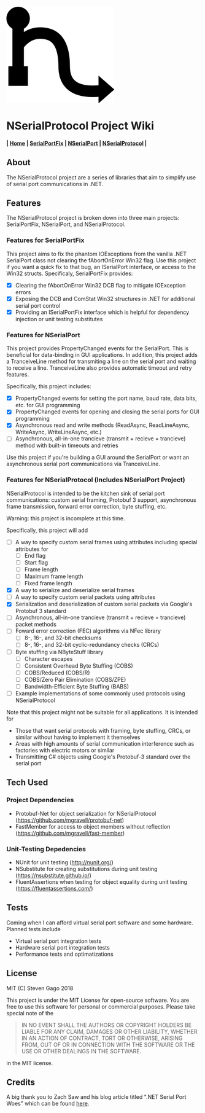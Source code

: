 ![NSerialProtocol Logo](Logo.png)
# NSerialProtocol Project Wiki

#### | [Home](Home) | [SerialPortFix](SerialPortFix) | [NSerialPort](NSerialPort) | [NSerialProtocol](NSerialProtocol) |

## About
The NSerialProtocol project are a series of libraries that aim to simplify
use of serial port communications in .NET.

## Features
The NSerialProtocol project is broken down into three main projects: SerialPortFix,
NSerialPort, and NSerialProtocol.

### Features for SerialPortFix
This project aims to fix the phantom IOExceptions from the vanilla .NET SerialPort
class not clearing the fAbortOnError Win32 flag.  Use this project if you want a quick
fix to that bug, an ISerialPort interface, or access to the Win32 structs.  Specificaly,
SerialPortFix provides:
- [X] Clearing the fAbortOnError Win32 DCB flag to mitigate IOException errors
- [X] Exposing the DCB and ComStat Win32 structures in .NET for additional serial port control
- [X] Providing an ISerialPortFix interface which is helpful for dependency injection or unit testing substitutes

### Features for NSerialPort
This project provides PropertyChanged events for the SerialPort.  This is beneficial for
data-binding in GUI applications.  In addition, this project adds
a TranceiveLine method for transmiting a line on the serial port and waiting to receive a line.
TranceiveLine also provides automatic timeout and retry features.

Specifically, this project includes:
- [X] PropertyChanged events for setting the port name, baud rate, data bits, etc. for GUI programming
- [X] PropertyChanged events for opening and closing the serial ports for GUI programming
- [X] Asynchronous read and write methods (ReadAsync, ReadLineAsync, WriteAsync, WriteLineAsync, etc.)
- [ ] Asynchronous, all-in-one trancieve (transmit + recieve = trancieve) method with built-in timeouts and retries

Use this project if you're building a GUI around the SerialPort
or want an asynchronous serial port communications via TranceiveLine.

### Features for NSerialProtocol (Includes NSerialPort Project)
NSerialProtocol is intended to be the kitchen sink of serial port
communications: custom serial framing, Protobuf 3 support, asynchronous frame transmission,
forward error correction, byte stuffing, etc.

Warning: this project is incomplete at this time.

Specifically, this project will add
- [ ] A way to specify custom serial frames using attributes including special attributes for
  - [ ] End flag
  - [ ] Start flag
  - [ ] Frame length
  - [ ] Maximum frame length
  - [ ] Fixed frame length
- [X] A way to serialize and deserialize serial frames
- [ ] A way to specify custom serial packets using attributes
- [X] Serialization and deserialization of custom serial packets via Google's Protobuf 3 standard
- [ ] Asynchronous, all-in-one trancieve (transmit + recieve = trancieve) packet methods
- [ ] Foward error correction (FEC) algorithms via NFec library
  - [ ] 8-, 16-, and 32-bit checksums
  - [ ] 8-, 16-, and 32-bit cyclic-redundancy checks (CRCs)
- [ ] Byte stuffing via NByteStuff library
  - [ ] Character escapes
  - [ ] Consistent Overhead Byte Stuffing (COBS)
  - [ ] COBS/Reduced (COBS/R)
  - [ ] COBS/Zero Pair Elimination (COBS/ZPE)
  - [ ] Bandwidth-Efficient Byte Stuffing (BABS)
- [ ] Example implementations of some commonly used protocols using NSerialProtocol

Note that this project might not be suitable for all applications.  It is intended
for
- Those that want serial protocols with framing, byte stuffing, CRCs, or similar without having to implement
it themselves
- Areas with high amounts of serial communication interference such as factories with electric motors or similar
- Transmitting C# objects using Google's Protobuf-3 standard over the serial port

## Tech Used
### Project Dependencies
- Protobuf-Net for object serialization for NSerialProtocol (https://github.com/mgravell/protobuf-net)
- FastMember for access to object members without reflection (https://github.com/mgravell/fast-member)

### Unit-Testing Depedencies
- NUnit for unit testing (http://nunit.org/)
- NSubstitute for creating substitutions during unit testing (https://nsubstitute.github.io/)
- FluentAssertions when testing for object equality during unit testing (https://fluentassertions.com/)

## Tests
Coming when I can afford virtual serial port software and some hardware.
Planned tests include
- Virtual serial port integration tests
- Hardware serial port integration tests
- Performance tests and optimatizations

## License
MIT (C) Steven Gago 2018

This project is under the MIT License for open-source software.  You are free to
use this software for personal or commercial purposes.  Please take special note of
the

> IN NO EVENT SHALL THE AUTHORS OR COPYRIGHT
HOLDERS BE LIABLE FOR ANY CLAIM, DAMAGES OR OTHER LIABILITY,
WHETHER IN AN ACTION OF CONTRACT, TORT OR OTHERWISE, ARISING FROM,
OUT OF OR IN CONNECTION WITH THE SOFTWARE OR THE USE OR OTHER
DEALINGS IN THE SOFTWARE.

in the MIT license.

## Credits
A big thank you to Zach Saw and his blog article titled
".NET Serial Port Woes" which can be found [here](https://zachsaw.blogspot.com/2010/07/net-serialport-woes.html).